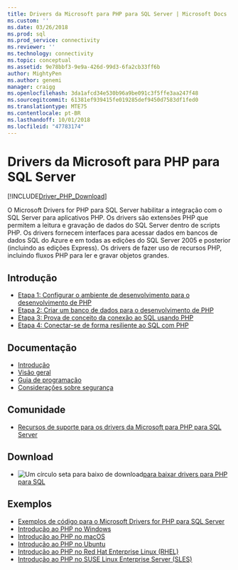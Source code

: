 ```yaml
---
title: Drivers da Microsoft para PHP para SQL Server | Microsoft Docs
ms.custom: ''
ms.date: 03/26/2018
ms.prod: sql
ms.prod_service: connectivity
ms.reviewer: ''
ms.technology: connectivity
ms.topic: conceptual
ms.assetid: 9e78bbf3-9e9a-426d-99d3-6fa2cb33ff6b
author: MightyPen
ms.author: genemi
manager: craigg
ms.openlocfilehash: 3da1afcd34e530b96a9be091c3f5ffe3aa247f48
ms.sourcegitcommit: 61381ef939415fe019285def9450d7583df1fed0
ms.translationtype: MTE75
ms.contentlocale: pt-BR
ms.lasthandoff: 10/01/2018
ms.locfileid: "47783174"
---
```

# <a name="microsoft-drivers-for-php-for-sql-server"></a>Drivers da Microsoft para PHP para SQL Server

[!INCLUDE[Driver_PHP_Download](../../includes/driver_php_download.md)]

O Microsoft Drivers for PHP para SQL Server habilitar a integração com o SQL Server para aplicativos PHP. Os drivers são extensões PHP que permitem a leitura e gravação de dados do SQL Server dentro de scripts PHP. Os drivers fornecem interfaces para acessar dados em bancos de dados SQL do Azure e em todas as edições do SQL Server 2005 e posterior (incluindo as edições Express). Os drivers de fazer uso de recursos PHP, incluindo fluxos PHP para ler e gravar objetos grandes.  
  
## <a name="getting-started"></a>Introdução  
* [Etapa 1: Configurar o ambiente de desenvolvimento para o desenvolvimento de PHP](step-1-configure-development-environment-for-php-development.md)  
* [Etapa 2: Criar um banco de dados para o desenvolvimento de PHP](step-2-create-a-sql-database-for-php-development.md)  
* [Etapa 3: Prova de conceito da conexão ao SQL usando PHP](step-3-proof-of-concept-connecting-to-sql-using-php.md)  
* [Etapa 4: Conectar-se de forma resiliente ao SQL com PHP](step-4-connect-resiliently-to-sql-with-php.md)  
  
## <a name="documentation"></a>Documentação  
* [Introdução](getting-started-with-the-php-sql-driver.md)
* [Visão geral](overview-of-the-php-sql-driver.md)
* [Guia de programação](programming-guide-for-php-sql-driver.md) 
* [Considerações sobre segurança](security-considerations-for-php-sql-driver.md)
  
## <a name="community"></a>Comunidade  
* [Recursos de suporte para os drivers da Microsoft para PHP para SQL Server](support-resources-for-the-php-sql-driver.md)
  
## <a name="download"></a>Download  
* ![Um círculo seta para baixo de download](../../ssdt/media/download.png)[para baixar drivers para PHP para SQL](download-drivers-php-sql-server.md)
  
## <a name="samples"></a>Exemplos  
* [Exemplos de código para o Microsoft Drivers for PHP para SQL Server](code-samples-for-php-sql-driver.md)
* [Introdução ao PHP no Windows](https://www.microsoft.com/sql-server/developer-get-started/php/windows/)
* [Introdução ao PHP no macOS](https://www.microsoft.com/sql-server/developer-get-started/php/mac/)
* [Introdução ao PHP no Ubuntu](https://www.microsoft.com/sql-server/developer-get-started/php/ubuntu/)
* [Introdução ao PHP no Red Hat Enterprise Linux (RHEL)](https://www.microsoft.com/sql-server/developer-get-started/php/rhel/)
* [Introdução ao PHP no SUSE Linux Enterprise Server (SLES)](https://www.microsoft.com/sql-server/developer-get-started/php/sles/)
